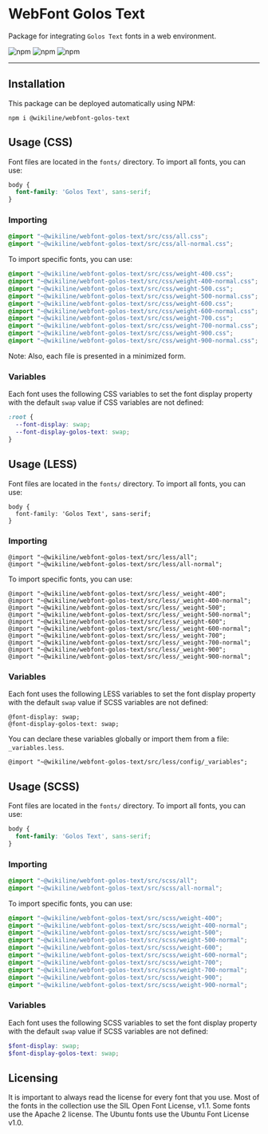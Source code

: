 # WebFont Golos Text

Package for integrating `Golos Text` fonts in a web environment.

![npm](https://img.shields.io/npm/v/@wikiline/webfont-golos-text?style=for-the-badge)
![npm](https://img.shields.io/npm/dm/@wikiline/webfont-golos-text?style=for-the-badge)
![npm](https://img.shields.io/npm/dt/@wikiline/webfont-golos-text?style=for-the-badge)
___

## Installation

This package can be deployed automatically using NPM:

```
npm i @wikiline/webfont-golos-text
```

## Usage (CSS)

Font files are located in the `fonts/` directory. To import all fonts, you can use:

```css
body {
  font-family: 'Golos Text', sans-serif;
}
```

### Importing

```css
@import "~@wikiline/webfont-golos-text/src/css/all.css";
@import "~@wikiline/webfont-golos-text/src/css/all-normal.css";
```

To import specific fonts, you can use:

```css
@import "~@wikiline/webfont-golos-text/src/css/weight-400.css";
@import "~@wikiline/webfont-golos-text/src/css/weight-400-normal.css";
@import "~@wikiline/webfont-golos-text/src/css/weight-500.css";
@import "~@wikiline/webfont-golos-text/src/css/weight-500-normal.css";
@import "~@wikiline/webfont-golos-text/src/css/weight-600.css";
@import "~@wikiline/webfont-golos-text/src/css/weight-600-normal.css";
@import "~@wikiline/webfont-golos-text/src/css/weight-700.css";
@import "~@wikiline/webfont-golos-text/src/css/weight-700-normal.css";
@import "~@wikiline/webfont-golos-text/src/css/weight-900.css";
@import "~@wikiline/webfont-golos-text/src/css/weight-900-normal.css";
```

Note: Also, each file is presented in a minimized form.

### Variables

Each font uses the following CSS variables to set the font display property with the default `swap` value if CSS
variables are not defined:

```css
:root {
  --font-display: swap;
  --font-display-golos-text: swap;
}
```

## Usage (LESS)

Font files are located in the `fonts/` directory. To import all fonts, you can use:

```less
body {
  font-family: 'Golos Text', sans-serif;
}
```

### Importing

```less
@import "~@wikiline/webfont-golos-text/src/less/all";
@import "~@wikiline/webfont-golos-text/src/less/all-normal";
```

To import specific fonts, you can use:

```less
@import "~@wikiline/webfont-golos-text/src/less/_weight-400";
@import "~@wikiline/webfont-golos-text/src/less/_weight-400-normal";
@import "~@wikiline/webfont-golos-text/src/less/_weight-500";
@import "~@wikiline/webfont-golos-text/src/less/_weight-500-normal";
@import "~@wikiline/webfont-golos-text/src/less/_weight-600";
@import "~@wikiline/webfont-golos-text/src/less/_weight-600-normal";
@import "~@wikiline/webfont-golos-text/src/less/_weight-700";
@import "~@wikiline/webfont-golos-text/src/less/_weight-700-normal";
@import "~@wikiline/webfont-golos-text/src/less/_weight-900";
@import "~@wikiline/webfont-golos-text/src/less/_weight-900-normal";
```

### Variables

Each font uses the following LESS variables to set the font display property with the default `swap` value if SCSS
variables are not defined:

```less
@font-display: swap;
@font-display-golos-text: swap;
```

You can declare these variables globally or import them from a file: `_variables.less`.

```less
@import "~@wikiline/webfont-golos-text/src/less/config/_variables";
```

## Usage (SCSS)

Font files are located in the `fonts/` directory. To import all fonts, you can use:

```scss
body {
  font-family: 'Golos Text', sans-serif;
}
```

### Importing

```scss
@import "~@wikiline/webfont-golos-text/src/scss/all";
@import "~@wikiline/webfont-golos-text/src/scss/all-normal";
```

To import specific fonts, you can use:

```scss
@import "~@wikiline/webfont-golos-text/src/scss/weight-400";
@import "~@wikiline/webfont-golos-text/src/scss/weight-400-normal";
@import "~@wikiline/webfont-golos-text/src/scss/weight-500";
@import "~@wikiline/webfont-golos-text/src/scss/weight-500-normal";
@import "~@wikiline/webfont-golos-text/src/scss/weight-600";
@import "~@wikiline/webfont-golos-text/src/scss/weight-600-normal";
@import "~@wikiline/webfont-golos-text/src/scss/weight-700";
@import "~@wikiline/webfont-golos-text/src/scss/weight-700-normal";
@import "~@wikiline/webfont-golos-text/src/scss/weight-900";
@import "~@wikiline/webfont-golos-text/src/scss/weight-900-normal";
```

### Variables

Each font uses the following SCSS variables to set the font display property with the default `swap` value if SCSS
variables are not defined:

```scss
$font-display: swap;
$font-display-golos-text: swap;
```

## Licensing

It is important to always read the license for every font that you use. Most of the fonts in the collection use the SIL
Open Font License, v1.1. Some fonts use the Apache 2 license. The Ubuntu fonts use the Ubuntu Font License v1.0.
